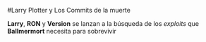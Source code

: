 #Larry Plotter y Los Commits de la muerte

**Larry**, **RON** y **Version** se lanzan a la búsqueda de los *exploits* 
que **Ballmermort** necesita para sobrevivir
